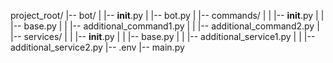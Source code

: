 
project_root/
|-- bot/
|   |-- __init__.py
|   |-- bot.py
|   |-- commands/
|   |   |-- __init__.py
|   |   |-- base.py
|   |   |-- additional_command1.py
|   |   |-- additional_command2.py
|   |-- services/
|   |   |-- __init__.py
|   |   |-- base.py
|   |   |-- additional_service1.py
|   |   |-- additional_service2.py
|-- .env
|-- main.py

